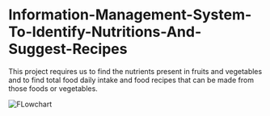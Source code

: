 # Information-Management-System-To-Identify-Nutritions-And-Suggest-Recipes
This project requires us to find the nutrients present in fruits and vegetables and to find total food daily intake and food recipes that can be made from those foods or vegetables.



![FLowchart](https://github.com/user-attachments/assets/fad757d1-4d92-4f76-9b0b-692d4f8a7bcb)
